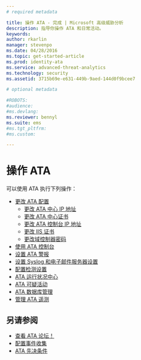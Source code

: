 ```yaml
---
# required metadata

title: 操作 ATA - 完成 | Microsoft 高级威胁分析
description: 指导你操作 ATA 和日常活动。
keywords:
author: rkarlin
manager: stevenpo
ms.date: 04/28/2016
ms.topic: get-started-article
ms.prod: identity-ata
ms.service: advanced-threat-analytics
ms.technology: security
ms.assetid: 3715b69e-e631-449b-9aed-144d0f9bcee7

# optional metadata

#ROBOTS:
#audience:
#ms.devlang:
ms.reviewer: bennyl
ms.suite: ems
#ms.tgt_pltfrm:
#ms.custom:

---
```


# 操作 ATA

可以使用 ATA 执行下列操作：

- [更改 ATA 配置](modifying-ata-configuration.md)
  - [更改 ATA 中心 IP 地址](modifying-ata-config-centerip.md)
  - [更改 ATA 中心证书](modifying-ata-config-centercert.md)
  - [更改 ATA 控制台 IP 地址](modifying-ata-config-consoleip.md)
  - [更改 IIS 证书](modifying-ata-config-iiscert.md)
  - [更改域控制器密码](modifying-ata-config-dcpassword.md)
- [使用 ATA 控制台](working-with-ata-console.md)
- [设置 ATA 警报](setting-ata-alerts.md)
- [设置 Syslog 和电子邮件服务器设置](setting-syslog-email-server-settings.md)
- [配置检测设置](working-with-detection-settings.md)
- [ATA 运行状况中心](ata-health-center.md)
- [ATA 可疑活动](working-with-suspicious-activities.md)
- [ATA 数据库管理](ata-database-management.md)
- [管理 ATA 遥测](manage-telemetry-settings.md)


## 另请参阅

- [查看 ATA 论坛！](https://social.technet.microsoft.com/Forums/security/en-US/home?forum=mata)
- [配置事件收集](configure-event-collection.md)
- [ATA 先决条件](/advanced-threat-analytics/plan-design/ata-prerequisites)



<!--HONumber=May16_HO1-->


